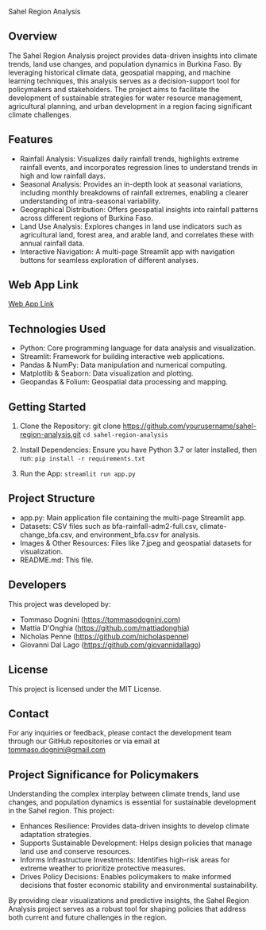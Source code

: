 Sahel Region Analysis

Overview
--------
The Sahel Region Analysis project provides data-driven insights into climate trends, land use changes, and population dynamics in Burkina Faso. By leveraging historical climate data, geospatial mapping, and machine learning techniques, this analysis serves as a decision-support tool for policymakers and stakeholders. The project aims to facilitate the development of sustainable strategies for water resource management, agricultural planning, and urban development in a region facing significant climate challenges.

Features
--------
- Rainfall Analysis: Visualizes daily rainfall trends, highlights extreme rainfall events, and incorporates regression lines to understand trends in high and low rainfall days.
- Seasonal Analysis: Provides an in-depth look at seasonal variations, including monthly breakdowns of rainfall extremes, enabling a clearer understanding of intra-seasonal variability.
- Geographical Distribution: Offers geospatial insights into rainfall patterns across different regions of Burkina Faso.
- Land Use Analysis: Explores changes in land use indicators such as agricultural land, forest area, and arable land, and correlates these with annual rainfall data.
- Interactive Navigation: A multi-page Streamlit app with navigation buttons for seamless exploration of different analyses.

Web App Link
-----------------
[Web App Link](https://starthack.streamlit.app/)

Technologies Used
-----------------
- Python: Core programming language for data analysis and visualization.
- Streamlit: Framework for building interactive web applications.
- Pandas & NumPy: Data manipulation and numerical computing.
- Matplotlib & Seaborn: Data visualization and plotting.
- Geopandas & Folium: Geospatial data processing and mapping.


Getting Started
---------------
1. Clone the Repository:
   git clone https://github.com/yourusername/sahel-region-analysis.git
   ```cd sahel-region-analysis```

2. Install Dependencies:
   Ensure you have Python 3.7 or later installed, then run:
   ```pip install -r requirements.txt```

3. Run the App:
   ```streamlit run app.py```

Project Structure
-----------------
- app.py: Main application file containing the multi-page Streamlit app.
- Datasets: CSV files such as bfa-rainfall-adm2-full.csv, climate-change_bfa.csv, and environment_bfa.csv for analysis.
- Images & Other Resources: Files like 7.jpeg and geospatial datasets for visualization.
- README.md: This file.

Developers
----------
This project was developed by:
- Tommaso Dognini (https://tommasodognini.com)
- Mattia D'Onghia (https://github.com/mattiadonghia)
- Nicholas Penne (https://github.com/nicholaspenne)
- Giovanni Dal Lago (https://github.com/giovannidallago)

License
-------
This project is licensed under the MIT License.

Contact
-------
For any inquiries or feedback, please contact the development team through our GitHub repositories or via email at tommaso.dognini@gmail.com

Project Significance for Policymakers
---------------------------------------
Understanding the complex interplay between climate trends, land use changes, and population dynamics is essential for sustainable development in the Sahel region. This project:
- Enhances Resilience: Provides data-driven insights to develop climate adaptation strategies.
- Supports Sustainable Development: Helps design policies that manage land use and conserve resources.
- Informs Infrastructure Investments: Identifies high-risk areas for extreme weather to prioritize protective measures.
- Drives Policy Decisions: Enables policymakers to make informed decisions that foster economic stability and environmental sustainability.

By providing clear visualizations and predictive insights, the Sahel Region Analysis project serves as a robust tool for shaping policies that address both current and future challenges in the region.
